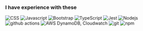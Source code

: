 

<h3>I have experience with these </h3>
<p>
  <img alt="CSS" src="https://img.shields.io/badge/-HTML5-E34F26?style=flat-square&logo=html5&logoColor=white" />
  <img alt="Javascript" src="https://img.shields.io/badge/-javascript-f7df1c?style=flat-square&logo=javascript&logoColor=black" />
  <img alt="Bootstrap" src="https://img.shields.io/badge/-bootstrap-7953b3?style=flat-square&logo=javascript&logoColor=white" />
  <img alt="TypeScript" src="https://img.shields.io/badge/-TypeScript-007ACC?style=flat-square&logo=typescript&logoColor=white" />
  <img alt="Jest" src="https://img.shields.io/badge/-jest-be3d19?style=flat-square&logo=jest&logoColor=white" />
  <img alt="Nodejs" src="https://img.shields.io/badge/-Nodejs-43853d?style=flat-square&logo=Node.js&logoColor=white" />
  <img alt="github actions" src="https://img.shields.io/badge/-Github_Actions-2088FF?style=flat-square&logo=github-actions&logoColor=white" />
  <img alt="AWS DynamoDB, Cloudwatch" src="https://img.shields.io/badge/-Google_Cloud_Platform-1a73e8?style=flat-square&logo=google-cloud&logoColor=white" />
  <img alt="git" src="https://img.shields.io/badge/-Git-F05032?style=flat-square&logo=git&logoColor=white" />
  <img alt="npm" src="https://img.shields.io/badge/-NPM-CB3837?style=flat-square&logo=npm&logoColor=white" />

  
  
